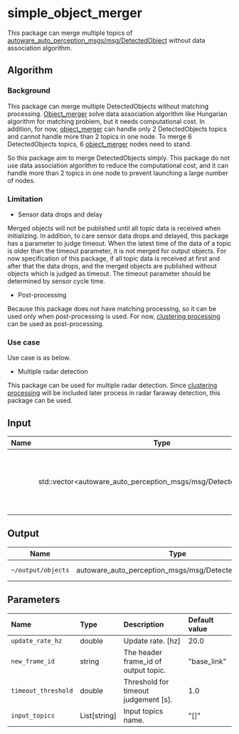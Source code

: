 # simple_object_merger

This package can merge multiple topics of [autoware_auto_perception_msgs/msg/DetectedObject](https://gitlab.com/autowarefoundation/autoware.auto/autoware_auto_msgs/-/blob/master/autoware_auto_perception_msgs/msg/DetectedObject.idl) without data association algorithm.

## Algorithm

### Background

This package can merge multiple DetectedObjects without matching processing.
[Object_merger](https://github.com/autowarefoundation/autoware.universe/tree/v1.0/perception/object_merger) solve data association algorithm like Hungarian algorithm for matching problem, but it needs computational cost.
In addition, for now, [object_merger](https://github.com/autowarefoundation/autoware.universe/tree/v1.0/perception/object_merger) can handle only 2 DetectedObjects topics and cannot handle more than 2 topics in one node.
To merge 6 DetectedObjects topics, 6 [object_merger](https://github.com/autowarefoundation/autoware.universe/tree/v1.0/perception/object_merger) nodes need to stand.

So this package aim to merge DetectedObjects simply.
This package do not use data association algorithm to reduce the computational cost, and it can handle more than 2 topics in one node to prevent launching a large number of nodes.

### Limitation

- Sensor data drops and delay

Merged objects will not be published until all topic data is received when initializing.
In addition, to care sensor data drops and delayed, this package has a parameter to judge timeout.
When the latest time of the data of a topic is older than the timeout parameter, it is not merged for output objects.
For now specification of this package, if all topic data is received at first and after that the data drops, and the merged objects are published without objects which is judged as timeout.
The timeout parameter should be determined by sensor cycle time.

- Post-processing

Because this package does not have matching processing, so it can be used only when post-processing is used.
For now, [clustering processing](https://github.com/autowarefoundation/autoware.universe/tree/v1.0/perception/radar_object_clustering) can be used as post-processing.

### Use case

Use case is as below.

- Multiple radar detection

This package can be used for multiple radar detection.
Since [clustering processing](https://github.com/autowarefoundation/autoware.universe/tree/v1.0/perception/radar_object_clustering) will be included later process in radar faraway detection, this package can be used.

## Input

| Name | Type                                                               | Description                                            |
| ---- | ------------------------------------------------------------------ | ------------------------------------------------------ |
|      | std::vector<autoware_auto_perception_msgs/msg/DetectedObjects.msg> | 3D detected objects. Topic names are set by parameters |

## Output

| Name               | Type                                                  | Description    |
| ------------------ | ----------------------------------------------------- | -------------- |
| `~/output/objects` | autoware_auto_perception_msgs/msg/DetectedObjects.msg | Merged objects |

## Parameters

| Name                | Type         | Description                          | Default value |
| :------------------ | :----------- | :----------------------------------- | :------------ |
| `update_rate_hz`    | double       | Update rate. [hz]                    | 20.0          |
| `new_frame_id`      | string       | The header frame_id of output topic. | "base_link"   |
| `timeout_threshold` | double       | Threshold for timeout judgement [s]. | 1.0           |
| `input_topics`      | List[string] | Input topics name.                   | "[]"          |
